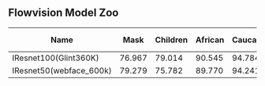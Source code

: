 ## Flowvision Model Zoo

Name | Mask | Children | African | Caucasian | South Asian | East  Asian | MR-all | IJBCe-4 | IBC e-5 | LFW | CFPFP | AgeDB
-- | -- | -- | -- | -- | -- | -- | -- | -- | -- | -- | -- | --
IResnet100(Glint360K) | 76.967 | 79.014 | 90.545 | 94.784 | 93.984 | 73.094 | 91.265 | 97.520 | 96.329 | 99.817 | 99.186 | 98.483
IResnet50(webface_600k) | 79.279 | 75.782 | 89.770 | 94.241 | 92.546 | 74.874 | 91.094 | 97.126 | 95.628 | 99.800 | 99.157 | 98.100
